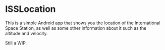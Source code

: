 # ISSLocation

This is a simple Android app that shows you the location of the International Space Station, as well 
as some other information about it such as the altitude and velocity. 

Still a WIP.
